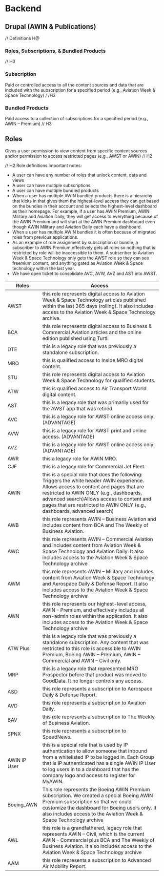 # Backend

## Drupal (AWIN & Publications)
// Definitions H@
### Roles, Subscriptions, & Bundled Products
// H3
### Subscription
Paid or controlled access to all the content sources and data that are included with the subscription for a specified period (e.g., Aviation Week & Space Technology)
/ /H3
### Bundled Products
Paid access to a collection of subscriptions for a specified period (e.g., AWIN – Premium)
// H3
## Roles
Gives a user permission to view content from specific content sources and/or permission to access restricted pages (e.g., AWST or AWIN)
// H2

// H2 Role definitions
Important notes:
- A user can have any number of roles that unlock content, data and views 
- A user can have multiple subscriptions
- A user can have multiple bundled products 
- When a user has multiple AWIN bundled products there is a hierarchy that kicks in that gives them the highest-level access they can get based on the bundles in their account and selects the highest-level dashboard as their homepage.  For example, if a user has AWIN Premium, AWIN Military and Aviation Daily, they will get access to everything because of the AWIN Premium and will start at the AWIN Premium dashboard even though AWIN Military and Aviation Daily each have a dashboard.
- When a user has multiple AWIN bundles it is often because of migrated roles from previous applications.
- As an example of role assignment by subscription or bundle, a subscriber to AWIN Premium effectively gets all roles so nothing that is restricted by role will be inaccessible to them.  A subscriber to Aviation Week & Space Technology only gets the AWST role so they can see freemium content, and anything gated as Aviation Week & Space technology within the last year.
- We have open ticket to consolidate AVC, AVW, AVZ and AST into AWST.


| Roles        | Access |
| ------------ | ------ |
| AWST         |this role represents digital access to Aviation Week & Space Technology articles published within the last 365 days (rolling).  It also includes access to the Aviation Week & Space Technology archive.|
| BCA          |this role represents digital access to Business & Commercial Aviation articles and the online edition published using Turtl.|
| DTE          |this is a legacy role that was previously a standalone subscription. |
| MRO          |this is qualified access to Inside MRO digital content.|
| STU          |this role represents digital access to Aviation Week & Space Technology for qualified students.        |
| ATW          |this is qualified access to Air Transport World digital content.|
| AST          |this is a legacy role that was primarily used for the AWST app that was retired.       |
| AVC          |this is a legacy role for AWST online access only. (ADVANTAGE)|
| AVW          |this is a legacy role for AWST print and online access.  (ADVANTAGE)|
| AVZ          |this is a legacy role for AWST online access only. (ADVANTAGE)|
| AWR          |this a legacy role for AWIN MRO.|
| CJF          |this is a legacy role for Commercial Jet Fleet.|
| AWIN         |this is a special role that does the following: Triggers the white header AWIN experience. Allows access to content and pages that are restricted to AWIN ONLY (e.g., dashboards, advanced search)Allows access to content and pages that are restricted to AWIN ONLY (e.g., dashboards, advanced search)|
| AWB          |this role represents AWIN – Business Aviation and includes content from BCA and The Weekly of Business Aviation.|
| AWC          |this role represents AWIN – Commercial Aviation and includes content from Aviation Week & Space Technology and Aviation Daily.  It also includes access to the Aviation Week & Space Technology archive|
| AWM          |this role represents AWIN – Military and includes content from Aviation Week & Space Technology and Aerospace Daily & Defense Report.  It also includes access to the Aviation Week & Space Technology archive|
| AWN          |this role represents our highest-level access, AWIN – Premium, and effectively includes all non-admin roles within the application.  It also includes access to the Aviation Week & Space Technology archive|
| ATW Plus     |this is a legacy role that was previously a standalone subscription.  Any content that was restricted to this role is accessible to AWIN Premium, Boeing AWIN – Premium, AWIN – Commercial and AWIN – Civil only.|
| MRP          |this is a legacy role that represented MRO Prospector before that product was moved to GoodData.  It no longer controls any access.|
| ASD          |this role represents a subscription to Aerospace Daily & Defense Report.|
| AVD          |this role represents a subscription to Aviation Daily.|
| BAV          |this role represents a subscription to The Weekly of Business Aviation.|
| SPNX         |this role represents a subscription to SpeedNews.|
| AWIN IP User |this is a special role that is used by IP authentication to allow someone that inbound from a whitelisted IP to be logged in.  Each Group that is IP authenticated has a single AWIN IP User to log users in to a dashboard that has the company logo and access to register for MyAWIN.|
| Boeing_AWN   |This role represents the Boeing AWIN Premium subscription.  We created a special Boeing AWIN Premium subscription so that we could customize the dashboard for Boeing users only.  It also includes access to the Aviation Week & Space Technology archive |
| AWL          |this role is a grandfathered, legacy role that represents AWIN – Civil, which is the current AWIN – Commercial plus BCA and The Weekly of Business Aviation.  It also includes access to the Aviation Week & Space Technology archive   |
| AAM          |this role represents a subscription to Advanced Air Mobility Report.|
